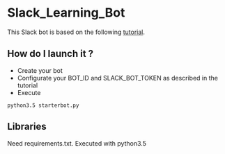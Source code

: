 # Slack_Learning_Bot
This Slack bot is based on the following [tutorial](https://www.fullstackpython.com/blog/build-first-slack-bot-python.html).

## How do I launch it ?
- Create your bot
- Configurate your BOT_ID and SLACK_BOT_TOKEN as described in the tutorial
- Execute
```
python3.5 starterbot.py
```

## Libraries
Need requirements.txt. Executed with python3.5
